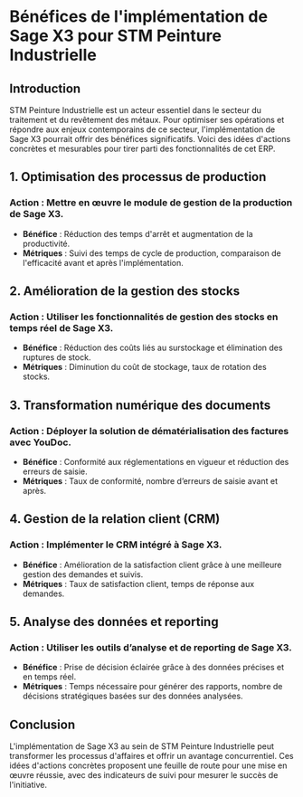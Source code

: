 # Bénéfices de l'implémentation de Sage X3 pour STM Peinture Industrielle

## Introduction
STM Peinture Industrielle est un acteur essentiel dans le secteur du traitement et du revêtement des métaux. Pour optimiser ses opérations et répondre aux enjeux contemporains de ce secteur, l'implémentation de Sage X3 pourrait offrir des bénéfices significatifs. Voici des idées d'actions concrètes et mesurables pour tirer parti des fonctionnalités de cet ERP.

## 1. Optimisation des processus de production
### Action : Mettre en œuvre le module de gestion de la production de Sage X3.
- **Bénéfice** : Réduction des temps d'arrêt et augmentation de la productivité.
- **Métriques** : Suivi des temps de cycle de production, comparaison de l'efficacité avant et après l'implémentation.

## 2. Amélioration de la gestion des stocks
### Action : Utiliser les fonctionnalités de gestion des stocks en temps réel de Sage X3.
- **Bénéfice** : Réduction des coûts liés au surstockage et élimination des ruptures de stock.
- **Métriques** : Diminution du coût de stockage, taux de rotation des stocks.

## 3. Transformation numérique des documents
### Action : Déployer la solution de dématérialisation des factures avec YouDoc.
- **Bénéfice** : Conformité aux réglementations en vigueur et réduction des erreurs de saisie.
- **Métriques** : Taux de conformité, nombre d’erreurs de saisie avant et après.

## 4. Gestion de la relation client (CRM)
### Action : Implémenter le CRM intégré à Sage X3.
- **Bénéfice** : Amélioration de la satisfaction client grâce à une meilleure gestion des demandes et suivis.
- **Métriques** : Taux de satisfaction client, temps de réponse aux demandes.

## 5. Analyse des données et reporting
### Action : Utiliser les outils d’analyse et de reporting de Sage X3.
- **Bénéfice** : Prise de décision éclairée grâce à des données précises et en temps réel.
- **Métriques** : Temps nécessaire pour générer des rapports, nombre de décisions stratégiques basées sur des données analysées.

## Conclusion
L'implémentation de Sage X3 au sein de STM Peinture Industrielle peut transformer les processus d'affaires et offrir un avantage concurrentiel. Ces idées d'actions concrètes proposent une feuille de route pour une mise en œuvre réussie, avec des indicateurs de suivi pour mesurer le succès de l'initiative.
```